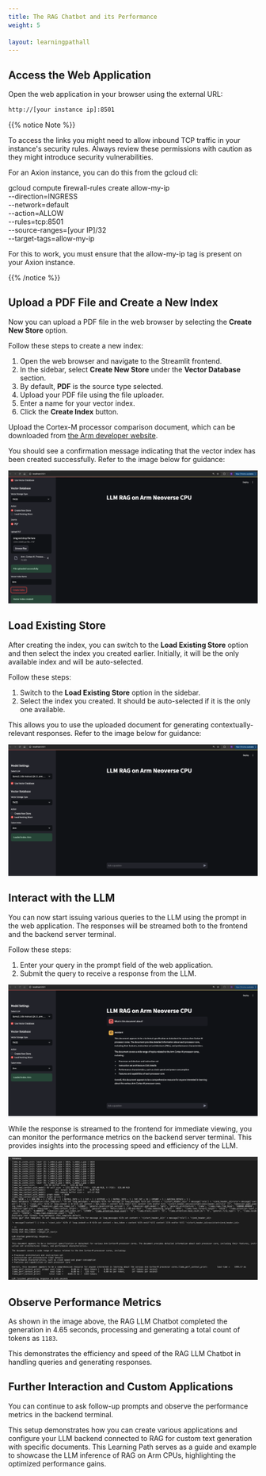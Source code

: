 ```yaml
---
title: The RAG Chatbot and its Performance
weight: 5

layout: learningpathall
---
```


## Access the Web Application

Open the web application in your browser using the external URL:

```bash
http://[your instance ip]:8501
```

{{% notice Note %}}

To access the links you might need to allow inbound TCP traffic in your instance's security rules. Always review these permissions with caution as they might introduce security vulnerabilities.

For an Axion instance, you can do this from the gcloud cli:

gcloud compute firewall-rules create allow-my-ip \
    --direction=INGRESS \
    --network=default \
    --action=ALLOW \
    --rules=tcp:8501 \
    --source-ranges=[your IP]/32 \
    --target-tags=allow-my-ip

For this to work, you must ensure that the allow-my-ip tag is present on your Axion instance.

{{% /notice %}}
## Upload a PDF File and Create a New Index

Now you can upload a PDF file in the web browser by selecting the **Create New Store** option.

Follow these steps to create a new index:

1. Open the web browser and navigate to the Streamlit frontend.
2. In the sidebar, select **Create New Store** under the **Vector Database** section.
3. By default, **PDF** is the source type selected.
4. Upload your PDF file using the file uploader.
5. Enter a name for your vector index.
6. Click the **Create Index** button.

Upload the Cortex-M processor comparison document, which can be downloaded from [the Arm developer website](https://developer.arm.com/documentation/102787/latest/).

You should see a confirmation message indicating that the vector index has been created successfully. Refer to the image below for guidance:

![RAG_IMG1](rag_img1.png)

## Load Existing Store

After creating the index, you can switch to the **Load Existing Store** option and then select the index you created earlier. Initially, it will be the only available index and will be auto-selected.

Follow these steps:

1. Switch to the **Load Existing Store** option in the sidebar.
2. Select the index you created. It should be auto-selected if it is the only one available.

This allows you to use the uploaded document for generating contextually-relevant responses. Refer to the image below for guidance:

![RAG_IMG2](rag_img2.png)

## Interact with the LLM

You can now start issuing various queries to the LLM using the prompt in the web application. The responses will be streamed both to the frontend and the backend server terminal.

Follow these steps:

1. Enter your query in the prompt field of the web application.
2. Submit the query to receive a response from the LLM.

![RAG_IMG3](rag_img3.png)

While the response is streamed to the frontend for immediate viewing, you can monitor the performance metrics on the backend server terminal. This provides insights into the processing speed and efficiency of the LLM.

![RAG_IMG4](rag_img4.png)

## Observe Performance Metrics

As shown in the image above, the RAG LLM Chatbot completed the generation in 4.65 seconds, processing and generating a total count of tokens as `1183`.

This demonstrates the efficiency and speed of the RAG LLM Chatbot in handling queries and generating responses.

## Further Interaction and Custom Applications

You can continue to ask follow-up prompts and observe the performance metrics in the backend terminal.

This setup demonstrates how you can create various applications and configure your LLM backend connected to RAG for custom text generation with specific documents. This Learning Path serves as a guide and example to showcase the LLM inference of RAG on Arm CPUs, highlighting the optimized performance gains.



